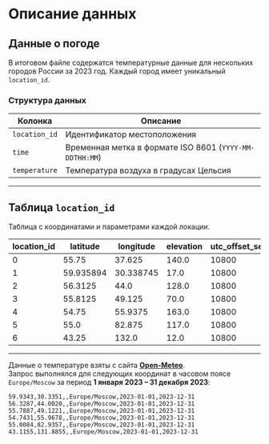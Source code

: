 # Описание данных

## Данные о погоде

В итоговом файле содержатся температурные данные для нескольких городов России за 2023 год. Каждый город имеет уникальный `location_id`.  

### **Структура данных**
| Колонка       | Описание |
|--------------|----------|
| `location_id` | Идентификатор местоположения |
| `time`        | Временная метка в формате ISO 8601 (`YYYY-MM-DDTHH:MM`) |
| `temperature` | Температура воздуха в градусах Цельсия |


---

## **Таблица `location_id`**
Таблица с координатами и параметрами каждой локации.

| location_id | latitude  | longitude  | elevation | utc_offset_seconds | timezone       | timezone_abbreviation |
|------------|----------|-----------|-----------|--------------------|---------------|----------------------|
| 0          | 55.75    | 37.625    | 140.0     | 10800              | Europe/Moscow | GMT+3                |
| 1          | 59.935894 | 30.338745 | 17.0      | 10800              | Europe/Moscow | GMT+3                |
| 2          | 56.3125  | 44.0      | 128.0     | 10800              | Europe/Moscow | GMT+3                |
| 3          | 55.8125  | 49.125    | 70.0      | 10800              | Europe/Moscow | GMT+3                |
| 4          | 54.75    | 55.9375   | 163.0     | 10800              | Europe/Moscow | GMT+3                |
| 5          | 55.0     | 82.875    | 117.0     | 10800              | Europe/Moscow | GMT+3                |
| 6          | 43.25    | 132.0     | 12.0      | 10800              | Europe/Moscow | GMT+3                |

---
Данные о температуре взяты с сайта **[Open-Meteo](https://open-meteo.com/en/docs/historical-forecast-api)**.  
Запрос выполнялся для следующих координат в часовом поясе `Europe/Moscow` за период **1 января 2023 – 31 декабря 2023**:
```55.7558,37.6173,,Europe/Moscow,2023-01-01,2023-12-31 
59.9343,30.3351,,Europe/Moscow,2023-01-01,2023-12-31 
56.3287,44.0020,,Europe/Moscow,2023-01-01,2023-12-31 
55.7887,49.1221,,Europe/Moscow,2023-01-01,2023-12-31 
54.7431,55.9678,,Europe/Moscow,2023-01-01,2023-12-31 
55.0084,82.9357,,Europe/Moscow,2023-01-01,2023-12-31 
43.1155,131.8855,,Europe/Moscow,2023-01-01,2023-12-31
